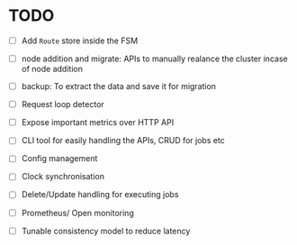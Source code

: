# TODO

- [ ] Add `Route` store inside the FSM
- [ ] node addition and migrate: APIs to manually realance the cluster incase of node addition
- [ ] backup: To extract the data and save it for migration
- [ ] Request loop detector
- [ ] Expose important metrics over HTTP API
- [ ] CLI tool for easily handling the APIs, CRUD for jobs etc
- [ ] Config management 
- [ ] Clock synchronisation
- [ ] Delete/Update handling for executing jobs
- [ ] Prometheus/ Open monitoring
- [ ] Tunable consistency model to reduce latency

